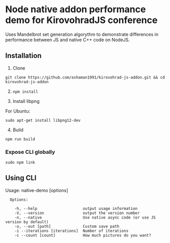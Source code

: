 # Node native addon performance demo for KirovohradJS conference

Uses Mandelbrot set generation algorythm to demonstrate differences in performance between JS and native C++ code on NodeJS.

## Installation

1) Clone
```
git clone https://github.com/ashaman1991/kirovohrad-js-addon.git && cd kirovohrad-js-addon
```

2) ``npm install``

3) Install libpng

For Ubuntu:
```
sudo apt-get install libpng12-dev
```

4) Build

```
npm run build
```

### Expose CLI globally

```
sudo npm link
```

## Using CLI

  Usage: native-demo [options]

```
  Options:

    -h, --help                    output usage information
    -V, --version                 output the version number
    -n, --native                  Use native async code (or use JS version by default)
    -o, --out [path]              Custom save path
    -i --iterations [iterations]  Number of iterations
    -c --count [count]            How much pictures do you want?
 ```
